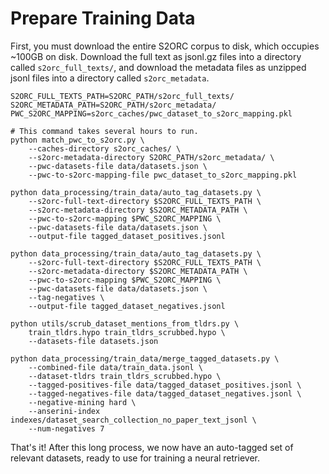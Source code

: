 # Prepare Training Data
First, you must download the entire S2ORC corpus to disk, which occupies ~100GB on disk.
Download the full text as jsonl.gz files into a directory called `s2orc_full_texts/`, and download the metadata files as unzipped jsonl files into a directory called `s2orc_metadata`.

```
S2ORC_FULL_TEXTS_PATH=S2ORC_PATH/s2orc_full_texts/
S2ORC_METADATA_PATH=S2ORC_PATH/s2orc_metadata/
PWC_S2ORC_MAPPING=s2orc_caches/pwc_dataset_to_s2orc_mapping.pkl

# This command takes several hours to run.
python match_pwc_to_s2orc.py \
    --caches-directory s2orc_caches/ \
    --s2orc-metadata-directory S2ORC_PATH/s2orc_metadata/ \
    --pwc-datasets-file data/datasets.json \
    --pwc-to-s2orc-mapping-file pwc_dataset_to_s2orc_mapping.pkl

python data_processing/train_data/auto_tag_datasets.py \
    --s2orc-full-text-directory $S2ORC_FULL_TEXTS_PATH \
    --s2orc-metadata-directory $S2ORC_METADATA_PATH \
    --pwc-to-s2orc-mapping $PWC_S2ORC_MAPPING \
    --pwc-datasets-file data/datasets.json \
    --output-file tagged_dataset_positives.jsonl

python data_processing/train_data/auto_tag_datasets.py \
    --s2orc-full-text-directory $S2ORC_FULL_TEXTS_PATH \
    --s2orc-metadata-directory $S2ORC_METADATA_PATH \
    --pwc-to-s2orc-mapping $PWC_S2ORC_MAPPING \
    --pwc-datasets-file data/datasets.json \
    --tag-negatives \
    --output-file tagged_dataset_negatives.jsonl
```

```
python utils/scrub_dataset_mentions_from_tldrs.py \
    train_tldrs.hypo train_tldrs_scrubbed.hypo \
    --datasets-file datasets.json
```

```
python data_processing/train_data/merge_tagged_datasets.py \
    --combined-file data/train_data.jsonl \
    --dataset-tldrs train_tldrs_scrubbed.hypo \
    --tagged-positives-file data/tagged_dataset_positives.jsonl \
    --tagged-negatives-file data/tagged_dataset_negatives.jsonl \
    --negative-mining hard \
    --anserini-index indexes/dataset_search_collection_no_paper_text_jsonl \
    --num-negatives 7
```

That's it! After this long process, we now have an auto-tagged set of relevant datasets, ready to use for training a neural retriever.